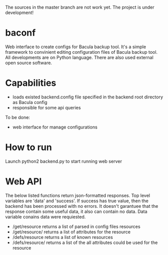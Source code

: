 The sources in the master branch are not work yet. The project is under development!

baconf
======

Web interface to create configs for Bacula backup tool. It's a simple framework to convinient editing configuration files of Bacula backup tool. 
All developments are on Python language. There are also used external open source software.

Capabilities
============
- loads existed backend.config file specified in the backend root directory as Bacula config
- responsible for some api queries

To be done:
- web interface for manage configurations

How to run
==========

Launch python2 backend.py to start running web server

Web API
=======
The below listed functions return json-formatted responses. Top level variables are 'data' and 'success'. If success has true value, then the backend has been processed with no errors. It doesn't garantuee that the response contain some useful data, it also can contain no data. Data variable conains data were requiested.

- /get/resource               returns a list of parsed in config files resources
- /get/resource/<resource>    returns a list of attributes for the resource
- /defs/resource              returns a list of known resources
- /defs/resource/<resource>   returns a list of the all attributes could be used for the resource


